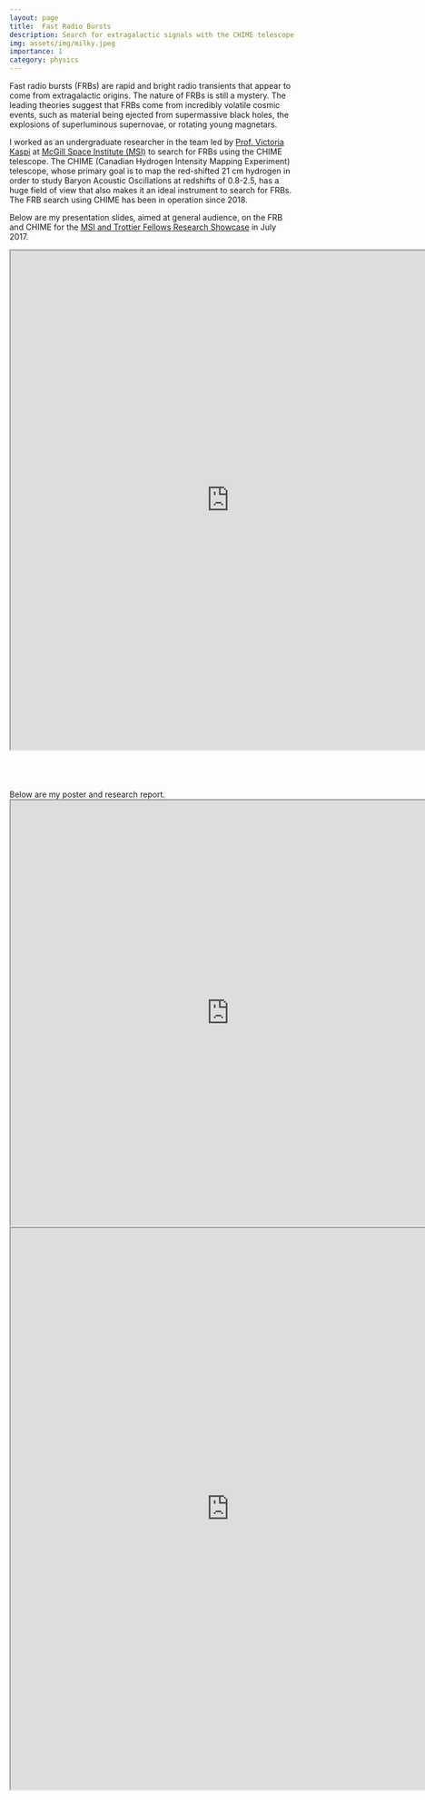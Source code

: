 ```yaml
---
layout: page
title:  Fast Radio Bursts
description: Search for extragalactic signals with the CHIME telescope
img: assets/img/milky.jpeg
importance: 1
category: physics
---
```


Fast radio bursts (FRBs) are rapid and bright radio transients that appear to come from extragalactic origins. The nature of FRBs is still a mystery. The leading theories suggest that FRBs come from incredibly volatile cosmic events, such as material being ejected from supermassive black holes, the explosions of superluminous supernovae, or rotating young magnetars.

I worked as an undergraduate researcher in the team led by <a href="https://www.physics.mcgill.ca/~vkaspi/">Prof. Victoria Kaspi</a> at <a href="https://msi.mcgill.ca/">McGill Space Institute (MSI)</a> to search for FRBs using the CHIME telescope. The CHIME (Canadian Hydrogen Intensity Mapping Experiment) telescope, whose primary goal is to map the red-shifted 21 cm hydrogen in order to study Baryon Acoustic Oscillations at redshifts of 0.8-2.5, has a huge field of view that also makes it an ideal instrument to search
for FRBs. The FRB search using CHIME has been in operation since 2018.

Below are my presentation slides, aimed at general audience, on the FRB and CHIME for the <a href="https://msi.mcgill.ca/index.php?mact=LISESeminars,cntnt01,detail,0&cntnt01item=msi-and-trottier-fellows-research-showcase&cntnt01returnid=61">MSI and Trottier Fellows Research Showcase</a> in July 2017.

<iframe src="https://drive.google.com/file/d/1VbUdTCKCbIOoMJA2oU0kqhYx4siZzHJG/preview" width="770" height="880" allow="autoplay"></iframe>
<br>
<br>
<br>
<br>
<br>
Below are my poster and research report.
<iframe src="https://drive.google.com/file/d/11x9Hg3D7xLCSAuVjiHH9nyJQzt2FH6yC/preview" width="770" height="750" allow="autoplay"></iframe>
<iframe src="https://drive.google.com/file/d/1v2z-tE1cPWruCcda4GEv5zX6XirsjKNb/preview" width="770" height="990" allow="autoplay"></iframe>

